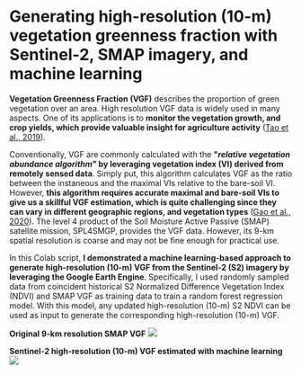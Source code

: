 # Generating high-resolution (10-m) vegetation greenness fraction with Sentinel-2, SMAP imagery, and machine learning

**Vegetation Greenness Fraction (VGF)** describes the proportion of green vegetation over an area. High resolution VGF data is widely used in many aspects. One of its applications is to **monitor the vegetation growth, and crop yields, which provide valuable insight for agriculture activity** (<a href="https://www.mdpi.com/2072-4292/11/19/2324">Tao et al., 2019</a>).

Conventionally, VGF are commonly calculated with the **"<i>relative vegetation abundance algorithm</i>" by leveraging vegetation index (VI) derived from remotely sensed data**. Simply put, this algorithm calculates VGF as the ratio between the instaneous and the maximal VIs relative to the bare-soil VI. However, **this algorithm requires accurate maximal and bare-soil VIs to give us a skillful VGF estimation, which is quite challenging since they can vary in different geographic regions, and vegetation types** (<a href="https://www.sciencedirect.com/science/article/pii/S0924271619302783">Gao et al., 2020</a>). The level 4 product of the Soil Moisture Active Passive (SMAP) satellite mission, SPL4SMGP, provides the VGF data. However, its 9-km spatial resolution is coarse and may not be fine enough for practical use.

In this Colab script, **I demonstrated a machine learning-based approach to generate high-resolution (10-m) VGF from the Sentinel-2 (S2) imagery by leveraging the Google Earth Engine**. Specifically, I used randomly sampled data from coincident historical S2 Normalized Difference Vegetation Index (NDVI) and SMAP VGF as training data to train a random forest regression model. With this model, any updated high-resolution (10-m) S2 NDVI can be used as input to generate the corresponding high-resolution (10-m) VGF.

**Original 9-km resolution SMAP VGF**
![](https://drive.google.com/open?id=1-oI1EAI2WHhfVgHnrWQXIwHanhpW2rqw&usp=drive_fs)

**Sentinel-2 high-resolution (10-m) VGF estimated with machine learning**
![](https://drive.google.com/open?id=1-pel6cvEEFPw8z0vghtUHgSxVEdG2wQf&usp=drive_fs)

